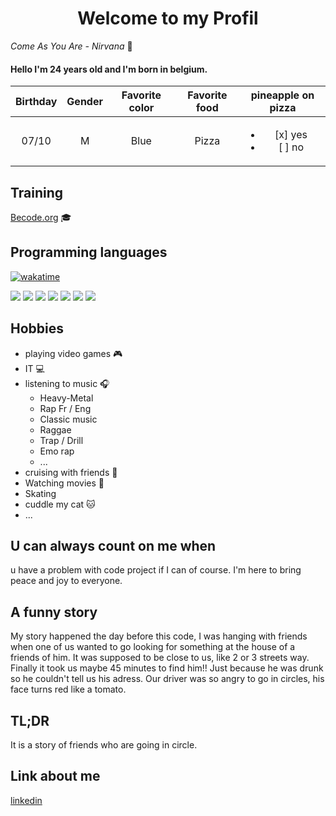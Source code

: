 <h1 align=center>
Welcome to my Profil 
</h1>

*Come As You Are - Nirvana* :guitar:

#### Hello I'm 24 years old and I'm born in belgium.

| Birthday | Gender | Favorite color | Favorite food | pineapple on pizza |
|:--------:|:------:|:--------------:|:-------------:|:------------------:|
|07/10     |M       |Blue            |Pizza          |<ul><li> [x] yes </li><li> [ ] no </li></ul>|

## Training
[Becode.org](https://becode.org/fr/) 🎓

## Programming languages

[![wakatime](https://wakatime.com/badge/user/8e522fb0-911e-4bf8-a7b0-5d557997cc1a.svg)](https://wakatime.com/@8e522fb0-911e-4bf8-a7b0-5d557997cc1a)

<p>
<img src="https://img.shields.io/badge/GIT-yellow">
<img src="https://img.shields.io/badge/Github-yellow">
<img src="https://img.shields.io/badge/Markdown-brown">
<img src="https://img.shields.io/badge/HTML-brightgreen"> 
<img src ="https://img.shields.io/badge/-CSS-red">
<img src="https://img.shields.io/badge/SASS-red"> 
<img src="https://img.shields.io/badge/Javascript-blue">
</p>

## Hobbies
- playing video games :video_game:
- IT :computer:
- listening to music :headphones:
    - Heavy-Metal
    - Rap Fr / Eng
    - Classic music
    - Raggae
    - Trap / Drill
    - Emo rap
    - ...
- cruising with friends :car:
- Watching movies :movie_camera:
- Skating
- cuddle my cat :cat:
- ...

## U can always count on me when 
u have a problem with code project if I can of course.
I'm here to bring peace and joy to everyone.

## A funny story
My story happened the day before this code, I was hanging with friends when one of us wanted to go looking for something at the house of a friends of him. It was supposed to be close to us, like 2 or 3 streets way. Finally it took us maybe 45 minutes to find him!! Just because he was drunk so he couldn't tell us his adress. Our driver was so angry to go in circles, his face turns red like a tomato.

## TL;DR 
It is a story of friends who are going in circle.

## Link about me
[linkedin](https://www.linkedin.com/in/axel-siriez-web-dev/)
